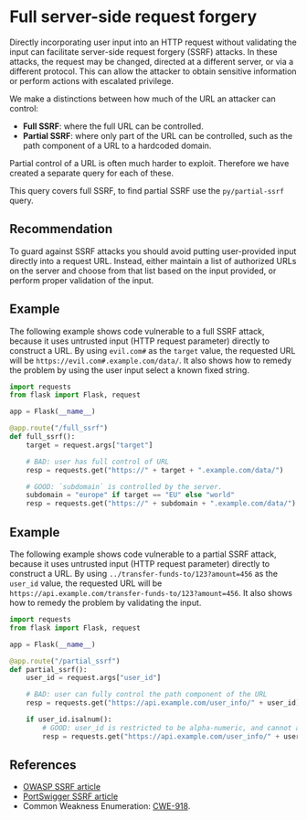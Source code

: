 # Full server-side request forgery
Directly incorporating user input into an HTTP request without validating the input can facilitate server-side request forgery (SSRF) attacks. In these attacks, the request may be changed, directed at a different server, or via a different protocol. This can allow the attacker to obtain sensitive information or perform actions with escalated privilege.

We make a distinctions between how much of the URL an attacker can control:

* **Full SSRF**: where the full URL can be controlled.
* **Partial SSRF**: where only part of the URL can be controlled, such as the path component of a URL to a hardcoded domain.


Partial control of a URL is often much harder to exploit. Therefore we have created a separate query for each of these.

This query covers full SSRF, to find partial SSRF use the `py/partial-ssrf` query.


## Recommendation
To guard against SSRF attacks you should avoid putting user-provided input directly into a request URL. Instead, either maintain a list of authorized URLs on the server and choose from that list based on the input provided, or perform proper validation of the input.


## Example
The following example shows code vulnerable to a full SSRF attack, because it uses untrusted input (HTTP request parameter) directly to construct a URL. By using `evil.com#` as the `target` value, the requested URL will be `https://evil.com#.example.com/data/`. It also shows how to remedy the problem by using the user input select a known fixed string.


```python
import requests
from flask import Flask, request

app = Flask(__name__)

@app.route("/full_ssrf")
def full_ssrf():
    target = request.args["target"]

    # BAD: user has full control of URL
    resp = requests.get("https://" + target + ".example.com/data/")

    # GOOD: `subdomain` is controlled by the server.
    subdomain = "europe" if target == "EU" else "world"
    resp = requests.get("https://" + subdomain + ".example.com/data/")

```

## Example
The following example shows code vulnerable to a partial SSRF attack, because it uses untrusted input (HTTP request parameter) directly to construct a URL. By using `../transfer-funds-to/123?amount=456` as the `user_id` value, the requested URL will be `https://api.example.com/transfer-funds-to/123?amount=456`. It also shows how to remedy the problem by validating the input.


```python
import requests
from flask import Flask, request

app = Flask(__name__)

@app.route("/partial_ssrf")
def partial_ssrf():
    user_id = request.args["user_id"]

    # BAD: user can fully control the path component of the URL
    resp = requests.get("https://api.example.com/user_info/" + user_id)

    if user_id.isalnum():
        # GOOD: user_id is restricted to be alpha-numeric, and cannot alter path component of URL
        resp = requests.get("https://api.example.com/user_info/" + user_id)

```

## References
* [OWASP SSRF article](https://owasp.org/www-community/attacks/Server_Side_Request_Forgery)
* [PortSwigger SSRF article](https://portswigger.net/web-security/ssrf)
* Common Weakness Enumeration: [CWE-918](https://cwe.mitre.org/data/definitions/918.html).

